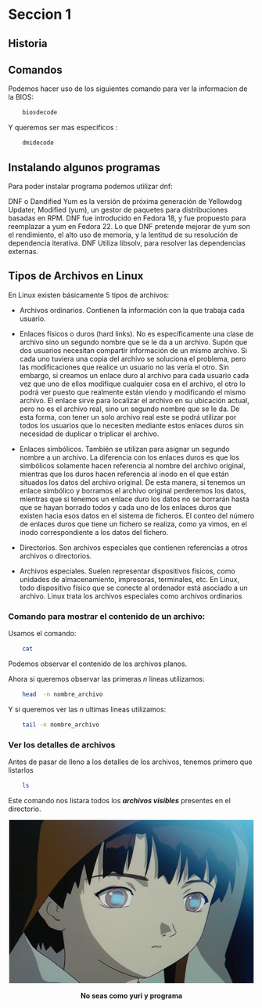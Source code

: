 # Seccion 1




## Historia






## Comandos 


Podemos hacer uso de los siguientes comando para ver la informacion de la BIOS:

``` bash
	biosdecode	
```


Y queremos ser mas especificos :

``` bash
	dmidecode	
```


## Instalando algunos programas

Para poder instalar programa podemos utilizar dnf:

DNF o Dandified Yum es la versión de próxima generación de Yellowdog Updater, Modified (yum), un gestor de paquetes para distribuciones basadas en RPM. DNF fue introducido en Fedora 18, y fue propuesto para reemplazar a yum en Fedora 22. Lo que DNF pretende mejorar de yum son el rendimiento, el alto uso de memoria, y la lentitud de su resolución de dependencia iterativa. DNF Utiliza libsolv, para resolver las dependencias externas.



## Tipos de Archivos en Linux

En Linux existen básicamente 5 tipos de archivos:

* Archivos ordinarios. Contienen la información con la que trabaja cada usuario.

* Enlaces físicos o duros (hard links). No es específicamente una clase de archivo sino un segundo nombre que se le da a un archivo. Supón que dos usuarios necesitan compartir información de un mismo archivo. Si cada uno tuviera una copia del archivo se soluciona el problema, pero las modificaciones que realice un usuario no las vería el otro. Sin embargo, si creamos un enlace duro al archivo para cada usuario cada vez que uno de ellos modifique cualquier cosa en el archivo, el otro lo podrá ver puesto que realmente están viendo y modificando el mismo archivo. El enlace sirve para localizar el archivo en su ubicación actual, pero no es el archivo real, sino un segundo nombre que se le da. De esta forma, con tener un solo archivo real este se podrá utilizar por todos los usuarios que lo necesiten mediante estos enlaces duros sin necesidad de duplicar o triplicar el archivo.

* Enlaces simbólicos. También se utilizan para asignar un segundo nombre a un archivo. La diferencia con los enlaces duros es que los simbólicos solamente hacen referencia al nombre del archivo original, mientras que los duros hacen referencia al inodo en el que están situados los datos del archivo original. De esta manera, si tenemos un enlace simbólico y borramos el archivo original perderemos los datos, mientras que si tenemos un enlace duro los datos no se borrarán hasta que se hayan borrado todos y cada uno de los enlaces duros que existen hacia esos datos en el sistema de ficheros. El conteo del número de enlaces duros que tiene un fichero se realiza, como ya vimos, en el inodo correspondiente a los datos del fichero.

* Directorios. Son archivos especiales que contienen referencias a otros archivos o directorios.

* Archivos especiales. Suelen representar dispositivos físicos, como unidades de almacenamiento, impresoras, terminales, etc. En Linux, todo dispositivo físico que se conecte al ordenador está asociado a un archivo. Linux trata los archivos especiales como archivos ordinarios




### Comando para mostrar el contenido de un archivo:

Usamos el comando:

``` bash
	cat	
```
Podemos observar el contenido de los archivos planos.

Ahora si queremos observar las primeras _n_ lineas utilizamos:

``` bash
	head  -n nombre_archivo	
```

Y si queremos ver las _n_ ultimas lineas utilizamos:


``` bash
	tail -n nombre_archivo 			
```

### Ver los detalles de archivos 

Antes de pasar de lleno a los detalles de los archivos, tenemos primero que listarlos

``` bash
	ls 			
```
Este comando nos listara todos los **_archivos visibles_** presentes en el directorio.





<p align="center">
  <img src="https://raw.githubusercontent.com/Zavaleta-Bueno/Linux/gh-pages/lain-1.gif">
  <center><b> No seas como yuri y programa </b></center> 
</p>














